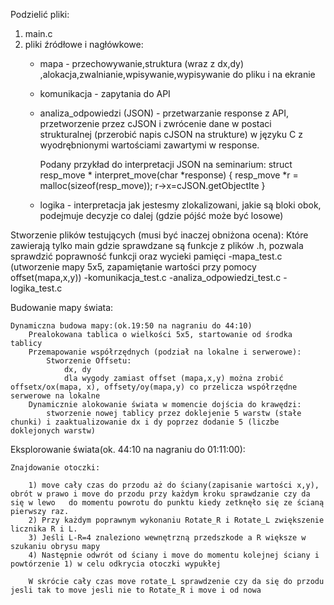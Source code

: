 Podzielić pliki:
1) main.c
2) pliki źródłowe i nagłówkowe:
    - mapa - przechowywanie,struktura (wraz z dx,dy) ,alokacja,zwalnianie,wpisywanie,wypisywanie do pliku i na ekranie 
    - komunikacja - zapytania do API
    - analiza_odpowiedzi (JSON) - przetwarzanie response z API, przetworzenie przez cJSON i zwrócenie dane w postaci strukturalnej (przerobić napis cJSON na strukture) w języku C z wyodrębnionymi wartościami zawartymi w response. 
        
        Podany przykład do interpretacji JSON na seminarium:
            struct resp_move * interpret_move(char *response)
            {
                resp_move *r = malloc(sizeof(resp_move));
                r->x=cJSON.getObjectIte
            }

    - logika - interpretacja jak jestesmy zlokalizowani, jakie są bloki obok, podejmuje decyzje co dalej (gdzie pójść może być losowe)

Stworzenie plików testujących (musi być inaczej obniżona ocena):
    Które zawierają tylko main gdzie sprawdzane są funkcje z plików .h, pozwala sprawdzić poprawność funkcji oraz wycieki pamięci
    -mapa_test.c (utworzenie mapy 5x5, zapamiętanie wartości przy pomocy offset(mapa,x,y))
    -komunikacja_test.c
    -analiza_odpowiedzi_test.c
    -logika_test.c

Budowanie mapy świata:

    Dynamiczna budowa mapy:(ok.19:50 na nagraniu do 44:10)
        Prealokowana tablica o wielkości 5x5, startowanie od środka tablicy
        Przemapowanie współrzędnych (podział na lokalne i serwerowe):
            Stworzenie Offsetu: 
                dx, dy 
                dla wygody zamiast offset (mapa,x,y) można zrobić offsetx/ox(mapa, x), offsety/oy(mapa,y) co przelicza współrzędne serwerowe na lokalne
        Dynamicznie alokowanie świata w momencie dojścia do krawędzi: 
            stworzenie nowej tablicy przez doklejenie 5 warstw (stałe chunki) i zaaktualizowanie dx i dy poprzez dodanie 5 (liczbe doklejonych warstw)

Eksplorowanie świata(ok. 44:10 na nagraniu do 01:11:00):

    Znajdowanie otoczki:

        1) move cały czas do przodu aż do ściany(zapisanie wartości x,y), obrót w prawo i move do przodu przy każdym kroku sprawdzanie czy da się w lewo   do momentu powrotu do punktu kiedy zetknęło się ze ścianą pierwszy raz.
        2) Przy każdym poprawnym wykonaniu Rotate_R i Rotate_L zwiększenie licznika R i L.
        3) Jeśli L-R=4 znaleziono wewnętrzną przedszkode a R większe w szukaniu obrysu mapy
        4) Następnie odwrót od ściany i move do momentu kolejnej ściany i powtórzenie 1) w celu odkrycia otoczki wypukłej

        W skrócie cały czas move rotate_L sprawdzenie czy da się do przodu jesli tak to move jesli nie to Rotate_R i move i od nowa 



